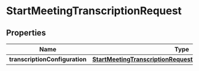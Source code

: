 

# StartMeetingTranscriptionRequest


## Properties

| Name | Type | Description | Notes |
|------------ | ------------- | ------------- | -------------|
|**transcriptionConfiguration** | [**StartMeetingTranscriptionRequestTranscriptionConfiguration**](StartMeetingTranscriptionRequestTranscriptionConfiguration.md) |  |  |



